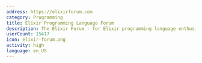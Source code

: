 ```yaml
---
address: https://elixirforum.com
category: Programming
title: Elixir Programming Language Forum
description: The Elixir Forum - for Elixir programming language enthusiasts!
userCount: 15417
icon: elixir-forum.png
activity: high
language: en_US
---
```

